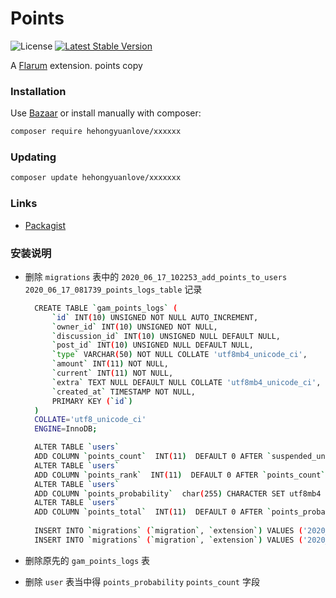 # Points

![License](https://img.shields.io/badge/license-MIT-blue.svg) [![Latest Stable Version](https://img.shields.io/packagist/v/hehongyuanlove/flarum-points.svg)](https://packagist.org/packages/hehongyuanlove/flarum-points)

A [Flarum](http://flarum.org) extension.  points copy

### Installation

Use [Bazaar](https://discuss.flarum.org/d/5151-flagrow-bazaar-the-extension-marketplace) or install manually with composer:

```sh
composer require hehongyuanlove/xxxxxx
```

### Updating

```sh
composer update hehongyuanlove/xxxxxxx
```

### Links

- [Packagist](https://packagist.org/packages/hehongyuanlove/flarum-points)

### 安装说明

- 删除 `migrations` 表中的 `2020_06_17_102253_add_points_to_users` `2020_06_17_081739_points_logs_table` 记录

  ```sh
    CREATE TABLE `gam_points_logs` (
    	`id` INT(10) UNSIGNED NOT NULL AUTO_INCREMENT,
    	`owner_id` INT(10) UNSIGNED NOT NULL,
    	`discussion_id` INT(10) UNSIGNED NULL DEFAULT NULL,
    	`post_id` INT(10) UNSIGNED NULL DEFAULT NULL,
    	`type` VARCHAR(50) NOT NULL COLLATE 'utf8mb4_unicode_ci',
    	`amount` INT(11) NOT NULL,
    	`current` INT(11) NOT NULL,
    	`extra` TEXT NULL DEFAULT NULL COLLATE 'utf8mb4_unicode_ci',
    	`created_at` TIMESTAMP NOT NULL,
    	PRIMARY KEY (`id`)
    )
    COLLATE='utf8_unicode_ci'
    ENGINE=InnoDB;
  
    ALTER TABLE `users`
    ADD COLUMN `points_count`  INT(11)  DEFAULT 0 AFTER `suspended_until`;
    ALTER TABLE `users`
    ADD COLUMN `points_rank`  INT(11)  DEFAULT 0 AFTER `points_count`;
    ALTER TABLE `users`
    ADD COLUMN `points_probability`  char(255) CHARACTER SET utf8mb4 COLLATE utf8mb4_unicode_ci NULL DEFAULT '{}' AFTER `points_count`;
    ALTER TABLE `users`
    ADD COLUMN `points_total`  INT(11)  DEFAULT 0 AFTER `points_probability`;
    
    INSERT INTO `migrations` (`migration`, `extension`) VALUES ('2020_06_17_081739_points_logs_table', 'niclalalla-points');
    INSERT INTO `migrations` (`migration`, `extension`) VALUES ('2020_06_17_102253_add_points_to_users', 'niclalalla-points');

  ```
- 删除原先的 `gam_points_logs` 表
- 删除 `user` 表当中得 `points_probability` `points_count` 字段
